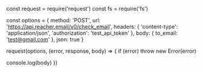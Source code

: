 const request = require('request')
const fs = require('fs')

const options = {
method: 'POST',
url: 'https://api.reacher.email/v0/check_email',
headers: {
'content-type': 'application/json',
'authorization': 'test_api_token'
},
body: {
to_email: 'test@gmail.com'
},
json: true
}

request(options, (error, response, body) => {
if (error) throw new Error(error)

console.log(body)
})
